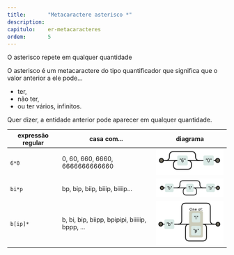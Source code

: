 ```yaml
---
title:       "Metacaractere asterisco *"
description: 
capitulo:    er-metacaracteres
ordem:       5
---
```


O asterisco repete em qualquer quantidade

O asterisco é um metacaractere do tipo quantificador que significa que o valor anterior a ele pode...

* ter, 
* não ter, 
* ou ter vários, infinitos.

Quer dizer, a entidade anterior pode aparecer em qualquer quantidade.


<table>
    <thead>
        <tr>
            <th>expressão regular</th>
            <th>casa com...</th>
            <th>diagrama</th>
        </tr>
    </thead>
    <tbody>
        <tr>
            <td><code>6*0</code></td>
            <td>0, 60, 660, 6660, 6666666666660</td>
            <td><img src="regex-60.png" alt="Figura ilustrando o metacaractere asterisco" title="Expresão regular: metacaractere asterisco" /></td>
        </tr>
        <tr>
            <td><code>bi*p</code></td>
            <td>bp, bip, biip, biiip, biiiip...</td>
            <td><img src="regex-bip.png" alt="Figura ilustrando o metacaractere asterisco" title="Expresão regular: metacaractere asterisco" /></td>
        </tr>
        <tr>
            <td><code>b[ip]*</code></td>
            <td>b, bi, bip, biipp, bpipipi, biiiiip, bppp, ...</td>
            <td><img src="regex-bip2.png" alt="Figura ilustrando o metacaractere asterisco" title="Expresão regular: metacaractere asterisco" /></td>
        </tr>
    </tbody>
</table>

